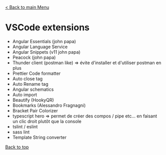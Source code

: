 [< Back to main Menu](https://github.com/gsoulie/Mobile-App-Development/blob/master/angular-formation.md)    

# VSCode extensions

* Angular Essentials (john papa)       
* Angular Language Service        
* Angular Snippets (v11 john papa)       
* Peacock (john papa)       
* Thunder client (postman like) => évite d'installer et d'utiliser postman en plus
* Prettier Code formatter       
* Auto close tag       
* Auto Rename tag      
* Angular schematics    
* Auto import    
* Beautify (HookyQR)     
* Bookmarks (Alessandro Fragnagni)      
* Bracket Pair Colorizer      
* typescript hero => permet de créer des compos / pipe etc... en faisant un clic droit plutôt que la console    
* tslint / eslint    
* sass lint     
* Template String converter   

[Back to top](#vscode-extensions)
